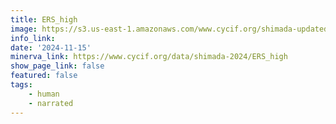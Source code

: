 ```yaml
---
title: ERS_high
image: https://s3.us-east-1.amazonaws.com/www.cycif.org/shimada-updated-2024/LSP15639/DNA0_ffffff-PANCK_AF750_00ff00-SMA_AF750_ff0000-CD31_AF647_ffff00-CD68_AF488_00ffff-CD163_AF488_00ffff-CD3_AF555_ff00ff-CD4_AF750_ff00ff-CD8A_E660_ff00ff.jpg
info_link: 
date: '2024-11-15'
minerva_link: https://www.cycif.org/data/shimada-2024/ERS_high
show_page_link: false
featured: false
tags:
    - human
    - narrated
---
```

